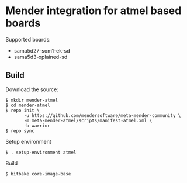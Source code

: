 # Mender integration for atmel based boards

Supported boards:

 - sama5d27-som1-ek-sd
 - sama5d3-xplained-sd

## Build

Download the source:

    $ mkdir mender-atmel
    $ cd mender-atmel
    $ repo init \
           -u https://github.com/mendersoftware/meta-mender-community \
           -m meta-mender-atmel/scripts/manifest-atmel.xml \
           -b warrior
    $ repo sync

Setup environment

    $ . setup-environment atmel

Build

    $ bitbake core-image-base
